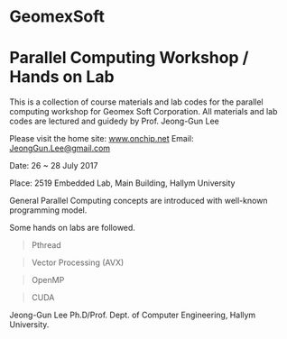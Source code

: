 # GeomexSoft

 Parallel Computing Workshop / Hands on Lab
 ==========================================
 This is a collection of course materials and lab codes for the parallel computing workshop for Geomex Soft Corporation.
 All materials and lab codes are lectured and guidedy by Prof. Jeong-Gun Lee
 
 Please visit the home site: www.onchip.net
 Email: JeongGun.Lee@gmail.com
 
 Date: 26 ~ 28 July 2017
 
 Place: 2519 Embedded Lab, Main Building, Hallym University
 
 General Parallel Computing concepts are introduced with well-known programming model.
 
 Some hands on labs are followed.
 > Pthread
 
 > Vector Processing (AVX)
 
 > OpenMP
 
 > CUDA



Jeong-Gun Lee Ph.D/Prof.
Dept. of Computer Engineering, Hallym University.
 
